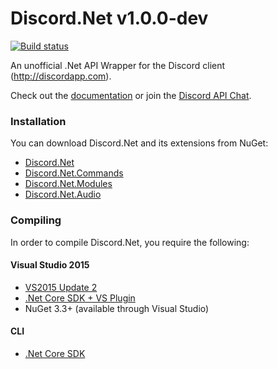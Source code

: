 # Discord.Net v1.0.0-dev
[![Build status](https://ci.appveyor.com/api/projects/status/p0n69xhqgmoobycf/branch/master?svg=true)](https://ci.appveyor.com/project/foxbot/discord-net/branch/master)

An unofficial .Net API Wrapper for the Discord client (http://discordapp.com).

Check out the [documentation](http://rtd.discord.foxbot.me/en/docs-dev/index.html) or join the [Discord API Chat](https://discord.gg/0SBTUU1wZTVjAMPx).

### Installation
You can download Discord.Net and its extensions from NuGet:
- [Discord.Net](https://www.nuget.org/packages/Discord.Net/)
- [Discord.Net.Commands](https://www.nuget.org/packages/Discord.Net.Commands/)
- [Discord.Net.Modules](https://www.nuget.org/packages/Discord.Net.Modules/)
- [Discord.Net.Audio](https://www.nuget.org/packages/Discord.Net.Audio/)

### Compiling
In order to compile Discord.Net, you require the following:
#### Visual Studio 2015
- [VS2015 Update 2](https://www.visualstudio.com/en-us/news/vs2015-update2-vs.aspx)
- [.Net Core SDK + VS Plugin](https://www.microsoft.com/net/core#windows)
- NuGet 3.3+ (available through Visual Studio)
#### CLI
- [.Net Core SDK](https://www.microsoft.com/net/core#windows)
